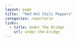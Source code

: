```yaml
---
layout: page
title:  "Red Hot Chili Peppers"
categories: repertorie
links:
  - title: Under The Bridge
    url: under-the-bridge
---
```


